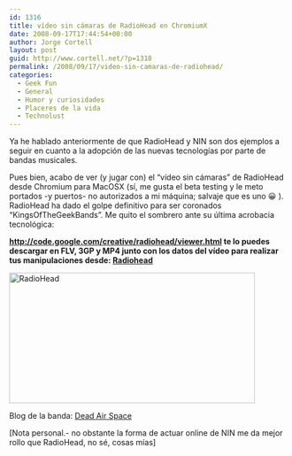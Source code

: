 ```yaml
---
id: 1316
title: vídeo sin cámaras de RadioHead en ChromiumX
date: 2008-09-17T17:44:54+00:00
author: Jorge Cortell
layout: post
guid: http://www.cortell.net/?p=1318
permalink: /2008/09/17/video-sin-camaras-de-radiohead/
categories:
  - Geek Fun
  - General
  - Humor y curiosidades
  - Placeres de la vida
  - Technolust
---
```

Ya he hablado anteriormente de que RadioHead y NIN son dos ejemplos a seguir en cuanto a la adopción de las nuevas tecnologías por parte de bandas musicales.

Pues bien, acabo de ver (y jugar con) el &#8220;vídeo sin cámaras&#8221; de RadioHead desde Chromium para MacOSX (sí, me gusta el beta testing y le meto portados -y puertos- no autorizados a mi máquina; salvaje que es uno 😀 ). RadioHead ha dado el golpe definitivo para ser coronados &#8220;KingsOfTheGeekBands&#8221;. Me quito el sombrero ante su última acrobacia tecnológica:

**<http://code.google.com/creative/radiohead/viewer.html> te lo puedes descargar en FLV, 3GP y MP4 junto con los datos del vídeo para realizar tus manipulaciones desde: [Radiohead](http://braulioaquino.blogspot.com/2008/07/radiohead.html)** 
  
[<img style="border-width: 0px" title="RadioHead" src="http://lh6.ggpht.com/braulioaquino/SHrNcVsi0lI/AAAAAAAAAK0/gzEOFYwEOJU/rh3_thumb%5B14%5D.jpg?imgmax=800" border="0" alt="RadioHead" width="444" height="236" />](http://lh6.ggpht.com/braulioaquino/SHrNbt5dRiI/AAAAAAAAAKw/KWlFgte3TLo/s1600-h/rh3%5B12%5D.jpg)

Blog de la banda: <a href="http://www.radiohead.com/deadairspace/" target="_blank">Dead Air Space</a>

[Nota personal.- no obstante la forma de actuar online de NIN me da mejor rollo que RadioHead, no sé, cosas mías]